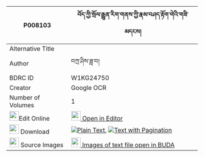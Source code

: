 |P008103|བོད་ཀྱི་སྲོལ་རྒྱུན་རིག་གནས་ཀྱི་རྣམ་བཤད་རྟོག་གེའི་གཟི་མདངས། 
| --- | --- 
|Alternative Title |
|Author| བཀྲ་ཤིས་ཟླ་བ།
|BDRC ID | W1KG24750
|Creator | Google OCR
|Number of Volumes| 1
|<img width="25" src="https://img.icons8.com/color/25/000000/edit-property.png">Edit Online| [<img width="25" src="https://avatars.githubusercontent.com/u/45091458?s=200&v=4"> Open in Editor](http://editor.openpecha.org/P008103)
|<img width="25" src="https://img.icons8.com/fluent/48/000000/download-2.png"/>  Download | [![](https://img.icons8.com/color/20/000000/txt.png)Plain Text](https://github.com/Openpecha/P008103/releases/download/v1/bo_kyi_sol_gyun_rikne_kyi_nams_plain_P008103.zip), [![](https://img.icons8.com/color/20/000000/txt.png)Text with Pagination](https://github.com/Openpecha/P008103/releases/download/v1/bo_kyi_sol_gyun_rikne_kyi_nams_pages_P008103.zip)
|<img width="25" src="https://img.icons8.com/plasticine/100/000000/pictures-folder.png"/>  Source Images | [<img width="25" src="https://library.bdrc.io/icons/BUDA-small.svg"> Images of text file open in BUDA](https://library.bdrc.io/show/bdr:W1KG24750)